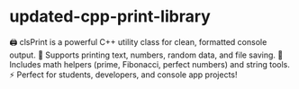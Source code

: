 # updated-cpp-print-library
🖨️ clsPrint is a powerful C++ utility class for clean, formatted console output. 🔢 Supports printing text, numbers, random data, and file saving. 🎲 Includes math helpers (prime, Fibonacci, perfect numbers) and string tools. ⚡ Perfect for students, developers, and console app projects!
